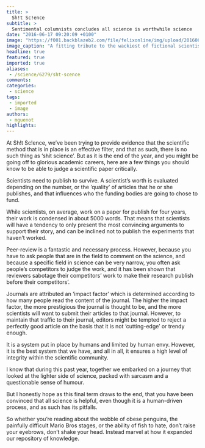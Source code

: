 ```yaml
---
title: >
  Sh!t Sc!ence
subtitle: >
  Sentimental columnists concludes all science is worthwhile science
date: "2016-06-17 09:20:09 +0100"
image: "https://f001.backblazeb2.com/file/felixonline/img/upload/201606171119-felix-19735677646_3f2b02c34f_o.jpg"
image_caption: "A fitting tribute to the wackiest of fictional scientists."
headline: true
featured: true
imported: true
aliases:
 - /science/6279/sht-scence
comments:
categories:
 - science
tags:
 - imported
 - image
authors:
 - mguenot
highlights:
---
```


At Sh!t Sc!ence, we’ve been trying to provide evidence that the scientific method that is in place is an effective filter, and that as such, there is no such thing as ‘shit science’. But as it is the end of the year, and you might be going off to glorious academic careers, here are a few things you should know to be able to judge a scientific paper critically.

Scientists need to publish to survive. A scientist’s worth is evaluated depending on the number, or the ‘quality’ of articles that he or she publishes, and that influences who the funding bodies are going to chose to fund.

While scientists, on average, work on a paper for publish for four years, their work is condensed in about 5000 words. That means that scientists will have a tendency to only present the most convincing arguments to support their story, and can be inclined not to publish the experiments that haven’t worked.

Peer-review is a fantastic and necessary process. However, because you have to ask people that are in the field to comment on the science, and because a specific field in science can be very narrow, you often ask people’s competitors to judge the work, and it has been shown that reviewers sabotage their competitors’ work to make their research publish before their competitors’.

Journals are attributed an ‘impact factor’ which is determined according to how many people read the content of the journal. The higher the impact factor, the more prestigious the journal is thought to be, and the more scientists will want to submit their articles to that journal. However, to maintain that traffic to their journal, editors might be tempted to reject a perfectly good article on the basis that it is not ‘cutting-edge’ or trendy enough.

It is a system put in place by humans and limited by human envy. However, it is the best system that we have, and all in all, it ensures a high level of integrity within the scientific community.

I know that during this past year, together we embarked on a journey that looked at the lighter side of science, packed with sarcasm and a questionable  sense of humour.

But I honestly hope as this final term draws to the end, that you have been convinced that all science is helpful, even though it is a human-driven process, and as such has its pitfalls.

So whether you’re reading about the wobble of obese penguins, the painfully difficult Mario Bros stages, or the ability of fish to hate, don’t raise your eyebrows, don’t shake your head. Instead marvel at how it expanded our repository of knowledge.
